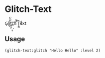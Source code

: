 # Glitch-Text

G̙l̗ì͔̯̉̈́̔t̼̬̜͍̏̒͜͏̧̥ͨ͗c̄͏̡h͘ ̃̐ͫ͜Ť͕͚̺eͩxt

## Usage

```
(glitch-text:glitch "Hello Hello" :level 2)
```

